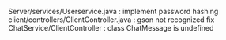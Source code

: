 Server/services/Userservice.java : implement password hashing
client/controllers/ClientController.java : gson not recognized fix
ChatService/ClientController : class ChatMessage is undefined 